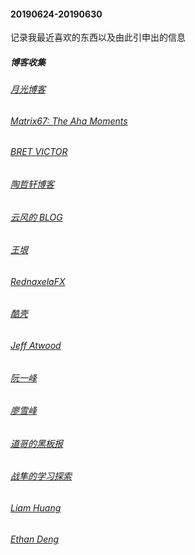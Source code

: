 #### 20190624-20190630 
记录我最近喜欢的东西以及由此引申出的信息
##### 博客收集
###### [月光博客](https://www.williamlong.info)
###### [Matrix67: The Aha Moments](http://www.matrix67.com/blog)
###### [BRET VICTOR](http://worrydream.com)
###### [陶哲轩博客](https://terrytao.wordpress.com)
###### [云风的 BLOG](https://blog.codingnow.com)
###### [王垠](http://www.yinwang.org)
###### [RednaxelaFX](https://zhuanlan.zhihu.com/p/25042028)
###### [酷壳](https://coolshell.cn)
###### [Jeff Atwood](https://blog.codinghorror.com)
###### [阮一峰](http://www.ruanyifeng.com/home.html)
###### [廖雪峰](https://www.liaoxuefeng.com)
###### [道哥的黑板报](https://zhuanlan.zhihu.com/taosay)
###### [战隼的学习探索](http://www.read.org.cn)
###### [Liam Huang](https://liam.page)
###### [Ethan Deng](http://ddswhu.com)
